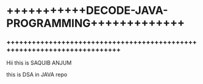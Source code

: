 # +++++++++++DECODE-JAVA-PROGRAMMING+++++++++++++
<h3>++++++++++++++++++++++++++++++++++++++++++++++++++++++++++++++++++++++++</h3>
 Hii this is SAQUIB ANJUM 

this is DSA in JAVA repo
